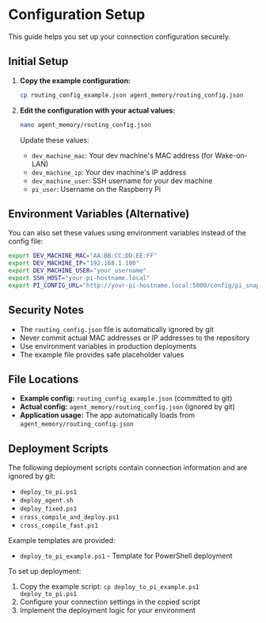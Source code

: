 # Configuration Setup

This guide helps you set up your connection configuration securely.

## Initial Setup

1. **Copy the example configuration:**
   ```bash
   cp routing_config_example.json agent_memory/routing_config.json
   ```

2. **Edit the configuration with your actual values:**
   ```bash
   nano agent_memory/routing_config.json
   ```

   Update these values:
   - `dev_machine_mac`: Your dev machine's MAC address (for Wake-on-LAN)
   - `dev_machine_ip`: Your dev machine's IP address
   - `dev_machine_user`: SSH username for your dev machine
   - `pi_user`: Username on the Raspberry Pi

## Environment Variables (Alternative)

You can also set these values using environment variables instead of the config file:

```bash
export DEV_MACHINE_MAC="AA:BB:CC:DD:EE:FF"
export DEV_MACHINE_IP="192.168.1.100"
export DEV_MACHINE_USER="your_username"
export SSH_HOST="your-pi-hostname.local"
export PI_CONFIG_URL="http://your-pi-hostname.local:5000/config/pi_snapshot"
```

## Security Notes

- The `routing_config.json` file is automatically ignored by git
- Never commit actual MAC addresses or IP addresses to the repository
- Use environment variables in production deployments
- The example file provides safe placeholder values

## File Locations

- **Example config:** `routing_config_example.json` (committed to git)
- **Actual config:** `agent_memory/routing_config.json` (ignored by git)
- **Application usage:** The app automatically loads from `agent_memory/routing_config.json`

## Deployment Scripts

The following deployment scripts contain connection information and are ignored by git:
- `deploy_to_pi.ps1`
- `deploy_agent.sh` 
- `deploy_fixed.ps1`
- `cross_compile_and_deploy.ps1`
- `cross_compile_fast.ps1`

Example templates are provided:
- `deploy_to_pi_example.ps1` - Template for PowerShell deployment

To set up deployment:
1. Copy the example script: `cp deploy_to_pi_example.ps1 deploy_to_pi.ps1`
2. Configure your connection settings in the copied script
3. Implement the deployment logic for your environment
